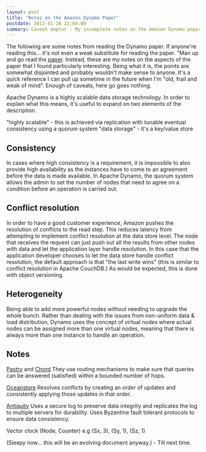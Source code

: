 ```yaml
--- 
layout: post
title: "Notes on the Amazon Dynamo Paper"
postdate: 2011-01-28 21:04:09
summary: Caveat emptor - My incomplete notes on the Amazon Dynamo paper. These are probably not suitable for public consumption.  
---
```


The following are some notes from reading the Dynamo paper. If anyone're reading this... it's not even a weak substitute for reading the paper. "Man up and go read the [paper](http://www.allthingsdistributed.com/files/amazon-dynamo-sosp2007.pdf!"). Instead, these are my notes on the aspects of the paper that I found particularly interesting. Being what it is, the points are somewhat disjointed and probably wouldn't make sense to anyone. It's a quick reference I can pull up sometime in the future when I'm "old, frail and weak of mind". Enough of caveats, here go goes nothing.

Apache Dynamo is a highly scalable data storage technology. In order to explain what this means, it's useful to expand on two elements of the description.

"highly scalable" - this is achieved via replication with tunable eventual consistency using a quorum system
"data storage" - it's a key/value store

Consistency
-----------

In cases where high consistency is a requirement, it is impossible to also provide high availability as the instances have to come to an agreement before the data is made available. In Apache Dynamo, the quorum system allows the admin to set the number of nodes that need to agree on a condition before an operation is carried out.

Conflict resolution
-------------------

In order to have a good customer experience, Amazon pushes the resolution of conflicts to the read step. This reduces latency from attempting to implement conflict resolution at the data store level. The node that receives the request can just push out all the results from other nodes with data and let the application layer handle resolution. In this case that the application developer chooses to let the data store handle conflict resolution, the default approach is that "the last write wins" (this is similar to conflict resolution in Apache CouchDB.) As would be expected, this is done with object versioning.

Heterogeneity
-------------

Being able to add more powerful nodes without needing to upgrade the whole bunch. Rather than dealing with the issues from non-uniform data & load distribution, Dynamo uses the concept of virtual nodes where actual nodes can be assigned more than one virtual nodes, meaning that there is always more than one instance to handle an operation.

Notes
-----

[Pastry](http://en.wikipedia.org/wiki/Pastry_(DHT)) and [Chord](http://en.wikipedia.org/wiki/Chord_(DHT))
They use routing mechanisms to make sure that queries can be answered (satisfied) within a bounded number of hops.

[Oceanstore](http://oceanstore.cs.berkeley.edu/info/overview.html)
Resolves conflicts by creating an order of updates and consistently applying those updates in that order.

[Antiquity](http://oceanstore.cs.berkeley.edu/publications/papers/pdf/antiquity06.pdf)
Uses a secure log to preserve data integrity and replicates the log to multiple servers for durability. Uses Byzantine fault tolerant protocols to ensure data consistency.

Vector clock
(Node, Counter)
e.g (Sx, 3), (Sy, 1), (Sz, 1)

(Sleepy now... this will be an evolving document anyway.) - Till next time.
